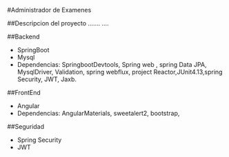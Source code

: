#Administrador de Examenes

##Descripcion del proyecto
.......
....


##Backend
- SpringBoot
- Mysql
- Dependencias: SpringbootDevtools, Spring web ,
spring Data JPA, MysqlDriver, Validation, spring webflux,
project Reactor,JUnit4.13,spring Security, JWT, Jaxb.

##FrontEnd
- Angular
- Dependencias: AngularMaterials, sweetalert2, bootstrap,

##Seguridad
- Spring Security
- JWT